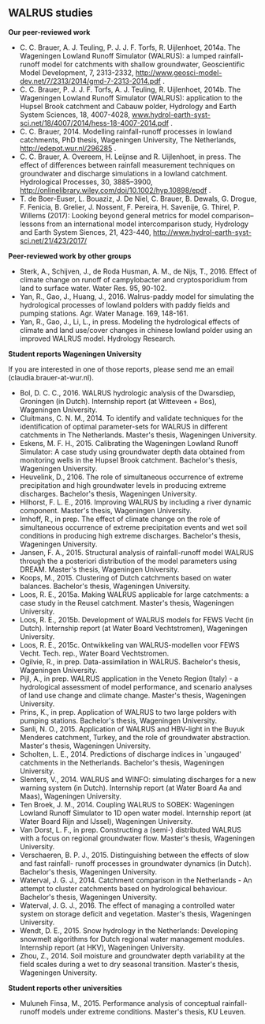 
WALRUS studies
------


**Our peer-reviewed work**

- C. C. Brauer, A. J. Teuling, P. J. J. F. Torfs, R. Uijlenhoet, 2014a. 
The Wageningen Lowland Runoff Simulator (WALRUS): a lumped rainfall-runoff model for catchments with shallow groundwater, 
Geoscientific Model Development, 7, 2313-2332, 
http://www.geosci-model-dev.net/7/2313/2014/gmd-7-2313-2014.pdf .
- C. C. Brauer, P. J. J. F. Torfs, A. J. Teuling, R. Uijlenhoet, 2014b.
The Wageningen Lowland Runoff Simulator (WALRUS): application to the Hupsel Brook catchment and Cabauw polder, 
Hydrology and  Earth System Sciences, 18, 4007-4028,
www.hydrol-earth-syst-sci.net/18/4007/2014/hess-18-4007-2014.pdf .
- C. C. Brauer, 2014.
Modelling rainfall-runoff processes in lowland catchments,
PhD thesis, Wageningen University, The Netherlands,
http://edepot.wur.nl/296285 .
- C. C. Brauer, A. Overeem, H. Leijnse and R. Uijlenhoet, in press. The effect of differences between rainfall measurement techniques on groundwater and discharge simulations in a lowland catchment. Hydrological Processes, 30, 3885–3900, http://onlinelibrary.wiley.com/doi/10.1002/hyp.10898/epdf .
- T. de Boer-Euser, L. Bouaziz, J. De Niel, C. Brauer, B. Dewals, G. Drogue, F. Fenicia, B. Grelier, 
J. Nossent, F. Pereira, H. Savenije, G. Thirel, P. Willems (2017): 
Looking beyond general metrics for model comparison–lessons from an international model intercomparison study,
Hydrology and Earth System Siences, 21, 423-440,
http://www.hydrol-earth-syst-sci.net/21/423/2017/


**Peer-reviewed work by other groups**

- Sterk, A., Schijven, J., de Roda Husman, A. M., de Nijs, T., 2016. Effect of
  climate change on runoff of campylobacter and cryptosporidium from land to
  surface water. Water Res. 95, 90-102.
- Yan, R., Gao, J., Huang, J., 2016. Walrus-paddy model for simulating the
  hydrological processes of lowland polders with paddy fields and pumping
  stations. Agr. Water Manage. 169, 148-161.
- Yan, R., Gao, J., Li, L., in press. Modeling the hydrological effects of
  climate and land use/cover changes in chinese lowland polder using an
  improved WALRUS model. Hydrology Research.


**Student reports Wageningen University**

If you are interested in one of those reports, please send me an email (claudia.brauer-at-wur.nl).

- Bol, D. C. C., 2016. WALRUS hydrologic analysis of the Dwarsdiep,
  Groningen (in Dutch). Internship report (at Witteveen + Bos),
  Wageningen University.
- Cluitmans, C. N. M., 2014. To identify and validate techniques for the
  identification of optimal parameter-sets for WALRUS in different catchments
  in The Netherlands. Master's thesis, Wageningen University.
- Eskens, M. F. H., 2015. Calibrating the Wageningen Lowland Runoff
  Simulator: A case study using groundwater depth data obtained from
  monitoring wells in the Hupsel Brook catchment. Bachelor's thesis,
  Wageningen University.
- Heuvelink, D., 2106. The role of simultaneous occurrence of extreme
  precipitation and high groundwater levels in producing extreme discharges.
  Bachelor's thesis, Wageningen University.
- Hilhorst, F. L. E., 2016. Improving WALRUS by including a river dynamic
  component. Master's thesis, Wageningen University.
- Imhoff, R., in prep. The effect of climate change on the role of simultaneous
  occurrence of extreme precipitation events and wet soil conditions in
  producing high extreme discharges. Bachelor's thesis, Wageningen University.
- Jansen, F. A., 2015. Structural analysis of rainfall-runoff model WALRUS
  through the a posteriori distribution of the model parameters using DREAM.
  Master's thesis, Wageningen University.
- Koops, M., 2015. Clustering of Dutch catchments based on water balances.
  Bachelor's thesis, Wageningen University.
- Loos, R. E., 2015a. Making WALRUS applicable for large
  catchments: a case study in the Reusel catchment. Master's thesis,
  Wageningen University.
- Loos, R. E., 2015b. Development of WALRUS models for FEWS
  Vecht (in Dutch). Internship report (at Water Board Vechtstromen), Wageningen
  University.
- Loos, R. E., 2015c. Ontwikkeling van WALRUS-modellen voor FEWS
  Vecht. Tech. rep., Water Board Vechtstromen.
- Ogilvie, R., in prep. Data-assimilation in WALRUS. Bachelor's thesis,
  Wageningen University.
- Pijl, A., in prep. WALRUS application in the Veneto Region (Italy) - a
  hydrological assessment of model performance, and scenario analyses of land
  use change and climate change. Master's thesis, Wageningen University.
- Prins, K., in prep. Application of WALRUS to two large polders with pumping
  stations. Bachelor's thesis, Wageningen University.
- Sanli, N. O., 2015. Application of WALRUS and HBV-light in the Buyuk
  Menderes catchment, Turkey, and the role of groundwater abstraction.
  Master's thesis, Wageningen University.
- Scholten, L. E., 2014. Predictions of discharge indices in `ungauged'
  catchments in the Netherlands. Bachelor's thesis, Wageningen University.
- Slenters, V., 2014. WALRUS and WINFO: simulating discharges for a new warning system (in Dutch). Internship report (at Water Board Aa
  and Maas), Wageningen University.
- Ten Broek, J. M., 2014. Coupling WALRUS to SOBEK: Wageningen Lowland
  Runoff Simulator to 1D open water model. Internship report (at Water
  Board Rijn and IJssel), Wageningen University.
- Van Dorst, L. F., in prep. Constructing a (semi-) distributed WALRUS with a
  focus on regional groundwater flow. Master's thesis, Wageningen University.
- Verschaeren, B. P. J., 2015. Distinguishing between the effects of slow and fast rainfall-
  runoff processes in groundwater dynamics (in Dutch). Bachelor's thesis, Wageningen
  University.
- Waterval, J. G. J., 2014. Catchment comparison in the Netherlands - An
  attempt to cluster catchments based on hydrological behaviour. Bachelor's
  thesis, Wageningen University.
- Waterval, J. G. J., 2016. The effect of managing a controlled water system
  on storage deficit and vegetation. Master's thesis, Wageningen University.
- Wendt, D. E., 2015. Snow hydrology in the Netherlands: Developing snowmelt
  algorithms for Dutch regional water management modules. Internship report
  (at HKV), Wageningen University.
- Zhou, Z., 2014. Soil moisture and groundwater depth variability at the field
  scales during a wet to dry seasonal transition. Master's thesis, Wageningen
  University.


**Student reports other universities**

- Muluneh Finsa, M., 2015. Performance analysis of conceptual rainfall-runoff
  models under extreme conditions. Master's thesis, KU Leuven.
